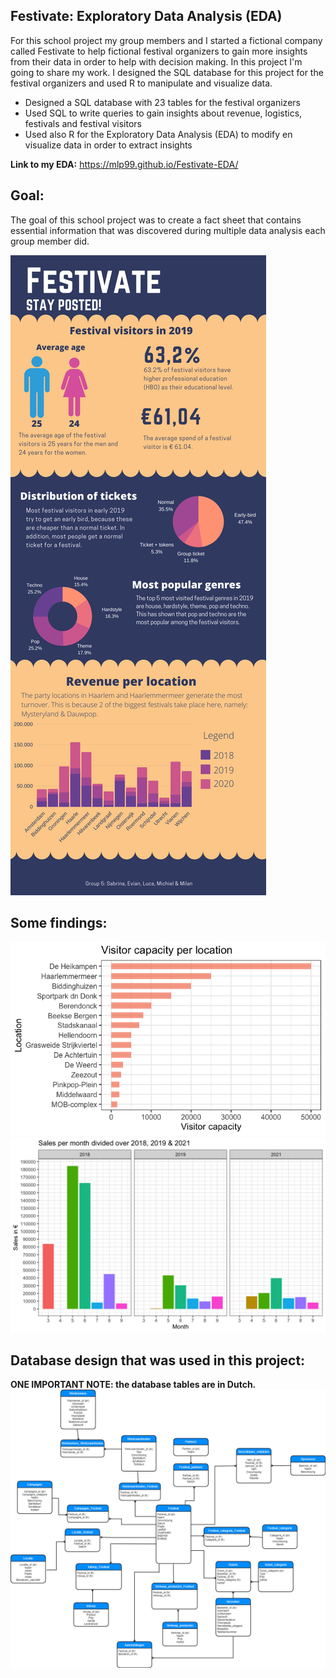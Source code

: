 ## Festivate: Exploratory Data Analysis (EDA)

For this school project my group members and I started a fictional company called Festivate to help fictional festival organizers to gain more insights from their data in order to help with decision making. In this project I'm going to share my work. I designed the SQL database for this project for the festival organizers and used R to manipulate and visualize data.

* Designed a SQL database with 23 tables for the festival organizers
* Used SQL to write queries to gain insights about revenue, logistics, festivals and festival visitors
* Used also R for the Exploratory Data Analysis (EDA) to modify en visualize data in order to extract insights


**Link to my EDA:**
https://mlp99.github.io/Festivate-EDA/

## Goal:
The goal of this school project was to create a fact sheet that contains essential information that was discovered during multiple data analysis each group member did.

![](./images/factsheet.png)

## Some findings:
![](./images/vcpl.png)
![](./images/spmdo.png)

## Database design that was used in this project:
**ONE IMPORTANT NOTE: the database tables are in Dutch.**
![](./images/erd.png)
